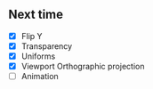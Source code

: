 ## Next time
* [x] Flip Y
* [x] Transparency
* [x] Uniforms
* [x] Viewport Orthographic projection
* [ ] Animation